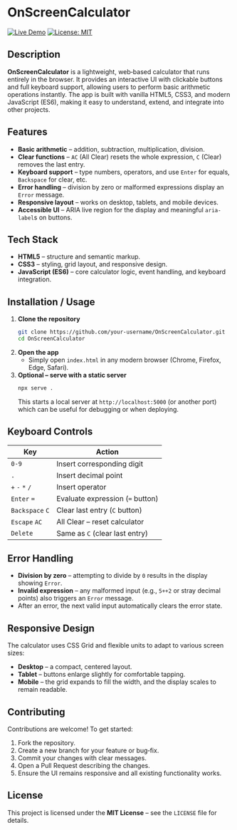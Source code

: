 # OnScreenCalculator

[![Live Demo](https://img.shields.io/badge/Live-Demo-brightgreen)](#) 
[![License: MIT](https://img.shields.io/badge/License-MIT-blue.svg)](LICENSE)

## Description

**OnScreenCalculator** is a lightweight, web‑based calculator that runs entirely in the browser. It provides an interactive UI with clickable buttons and full keyboard support, allowing users to perform basic arithmetic operations instantly. The app is built with vanilla HTML5, CSS3, and modern JavaScript (ES6), making it easy to understand, extend, and integrate into other projects.

## Features

- **Basic arithmetic** – addition, subtraction, multiplication, division.
- **Clear functions** – `AC` (All Clear) resets the whole expression, `C` (Clear) removes the last entry.
- **Keyboard support** – type numbers, operators, and use `Enter` for equals, `Backspace` for clear, etc.
- **Error handling** – division by zero or malformed expressions display an `Error` message.
- **Responsive layout** – works on desktop, tablets, and mobile devices.
- **Accessible UI** – ARIA live region for the display and meaningful `aria-label`s on buttons.

## Tech Stack

- **HTML5** – structure and semantic markup.
- **CSS3** – styling, grid layout, and responsive design.
- **JavaScript (ES6)** – core calculator logic, event handling, and keyboard integration.

## Installation / Usage

1. **Clone the repository**
   ```bash
   git clone https://github.com/your‑username/OnScreenCalculator.git
   cd OnScreenCalculator
   ```
2. **Open the app**
   - Simply open `index.html` in any modern browser (Chrome, Firefox, Edge, Safari).
3. **Optional – serve with a static server**
   ```bash
   npx serve .
   ```
   This starts a local server at `http://localhost:5000` (or another port) which can be useful for debugging or when deploying.

## Keyboard Controls

| Key               | Action                     |
|-------------------|----------------------------|
| `0‑9`             | Insert corresponding digit |
| `.`               | Insert decimal point       |
| `+` `-` `*` `/`   | Insert operator            |
| `Enter` `=`       | Evaluate expression (`=` button) |
| `Backspace` `C`   | Clear last entry (`C` button) |
| `Escape` `AC`     | All Clear – reset calculator |
| `Delete`          | Same as `C` (clear last entry) |

## Error Handling

- **Division by zero** – attempting to divide by `0` results in the display showing `Error`.
- **Invalid expression** – any malformed input (e.g., `5++2` or stray decimal points) also triggers an `Error` message.
- After an error, the next valid input automatically clears the error state.

## Responsive Design

The calculator uses CSS Grid and flexible units to adapt to various screen sizes:
- **Desktop** – a compact, centered layout.
- **Tablet** – buttons enlarge slightly for comfortable tapping.
- **Mobile** – the grid expands to fill the width, and the display scales to remain readable.

## Contributing

Contributions are welcome! To get started:
1. Fork the repository.
2. Create a new branch for your feature or bug‑fix.
3. Commit your changes with clear messages.
4. Open a Pull Request describing the changes.
5. Ensure the UI remains responsive and all existing functionality works.

## License

This project is licensed under the **MIT License** – see the `LICENSE` file for details.
